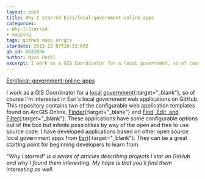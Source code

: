 ```yaml
---
layout: post
title: Why I starred Esri/local-government-online-apps
categories:
- Why-I-Starred
- mapping
tags: github maps arcgis
stardate: 2013-12-07T16:32:03Z
gh_id: 6621856
author: Nick Peihl
excerpt: I work as a GIS Coordinator for a local government, so of course I'm interested in Esri's local government web applications on GitHub.
---
```


[Esri/local-government-online-apps](https://github.com/Esri/local-government-online-apps)

I work as a GIS Coordinator for a [local government](http://sanjuanco.com){:target="_blank"}, so of course I'm interested in Esri's local government web applications on GitHub. This repository contains two of the configurable web application templates found on ArcGIS Online, [Finder](http://www.arcgis.com/apps/Solutions/s2.html?app=apps2/Finder){:target="_blank"} and [Find, Edit, and Filter](http://www.arcgis.com/apps/Solutions/s2.html?app=apps2/FindEditFilter){:target="_blank"}. These applications have some configurable options out of the box but infinite possiblities by way of the open and free to use source code. I have developed applications based on other open source local government apps from [Esri](http://www.esri.com){:target="_blank"}. They can be a great starting point for beginning developers to learn from.

*"Why I starred" is a series of articles describing projects I star on GitHub and why I found them interesting. My hope is that you'll find them interesting as well.*
